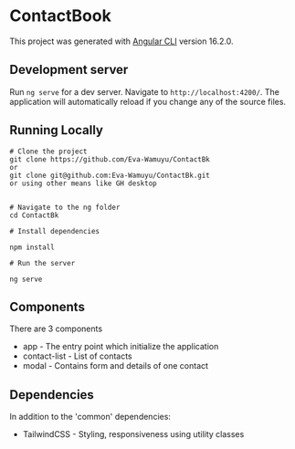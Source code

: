 # ContactBook

This project was generated with [Angular CLI](https://github.com/angular/angular-cli) version 16.2.0.

## Development server

Run `ng serve` for a dev server. Navigate to `http://localhost:4200/`. The application will automatically reload if you change any of the source files.

## Running Locally
```
# Clone the project
git clone https://github.com/Eva-Wamuyu/ContactBk
or
git clone git@github.com:Eva-Wamuyu/ContactBk.git
or using other means like GH desktop


# Navigate to the ng folder
cd ContactBk

# Install dependencies

npm install

# Run the server

ng serve
```

## Components

There are 3 components
* app - The entry point which initialize the application
* contact-list - List of contacts
* modal - Contains form and details of one contact

## Dependencies
In addition to the 'common' dependencies:
* TailwindCSS - Styling, responsiveness using utility classes


